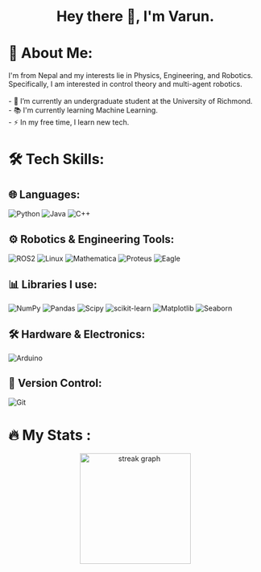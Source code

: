 <h1 align="center">Hey there 👋, I'm Varun.</h1>

###

# 💫 About Me:
I'm from Nepal and my interests lie in Physics, Engineering, and Robotics. Specifically, I am interested in control theory and multi-agent robotics.<br><br>- 🔭 I’m currently an undergraduate student at the University of Richmond.<br>- 📚 I'm currently learning Machine Learning.<br>- ⚡ In my free time, I learn new tech.

# 🛠️ Tech Skills:

## 🌐 Languages:
![Python](https://img.shields.io/badge/python-3670A0?style=for-the-badge&logo=python&logoColor=ffdd54) 
![Java](https://img.shields.io/badge/java-%23ED8B00.svg?style=for-the-badge&logo=openjdk&logoColor=white) 
![C++](https://img.shields.io/badge/c++-%2300599C.svg?style=for-the-badge&logo=c%2B%2B&logoColor=white) 


## ⚙️ Robotics & Engineering Tools:
![ROS2](https://img.shields.io/badge/ROS2-%232F2F2F.svg?style=for-the-badge&logo=ros&logoColor=white) 
![Linux](https://img.shields.io/badge/Linux-%23FCC624.svg?style=for-the-badge&logo=linux&logoColor=black) 
![Mathematica](https://img.shields.io/badge/Mathematica-%23D2AAFF.svg?style=for-the-badge&logo=mathematica&logoColor=white) 
![Proteus](https://img.shields.io/badge/Proteus-%23E3F2FD.svg?style=for-the-badge&logo=proteus&logoColor=black) 
![Eagle](https://img.shields.io/badge/Eagle-%232C2C2C.svg?style=for-the-badge&logo=eagle&logoColor=white) 


## 📊 Libraries I use:
![NumPy](https://img.shields.io/badge/numpy-%23013243.svg?style=for-the-badge&logo=numpy&logoColor=white) 
![Pandas](https://img.shields.io/badge/pandas-%23150458.svg?style=for-the-badge&logo=pandas&logoColor=white) 
![Scipy](https://img.shields.io/badge/SciPy-%230C55A5.svg?style=for-the-badge&logo=scipy&logoColor=%white) 
![scikit-learn](https://img.shields.io/badge/scikit--learn-%23F7931E.svg?style=for-the-badge&logo=scikit-learn&logoColor=white) 
![Matplotlib](https://img.shields.io/badge/Matplotlib-%23ffffff.svg?style=for-the-badge&logo=Matplotlib&logoColor=black) 
![Seaborn](https://img.shields.io/badge/Seaborn-%235B4E8A.svg?style=for-the-badge&logo=seaborn&logoColor=white) 

## 🛠️ Hardware & Electronics:
![Arduino](https://img.shields.io/badge/-Arduino-00979D?style=for-the-badge&logo=Arduino&logoColor=white) 

## 🔄 Version Control:
![Git](https://img.shields.io/badge/git-%23F05033.svg?style=for-the-badge&logo=git&logoColor=white)

# 🔥 My Stats :
<div align="center">
  <img src="https://streak-stats.demolab.com?user=10varun17&locale=en&mode=daily&theme=dark&hide_border=false&border_radius=5&order=3" height="220" alt="streak graph"  />
</div>
